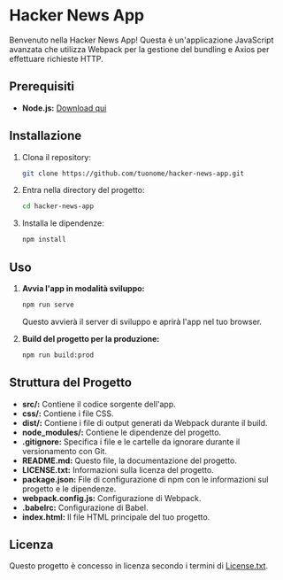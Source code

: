 # Hacker News App

Benvenuto nella Hacker News App! Questa è un'applicazione JavaScript avanzata che utilizza Webpack per la gestione del bundling e Axios per effettuare richieste HTTP.

## Prerequisiti

- **Node.js:** [Download qui](https://nodejs.org/)

## Installazione

1. Clona il repository:

   ```bash
   git clone https://github.com/tuonome/hacker-news-app.git
   ```

2. Entra nella directory del progetto:

   ```bash
   cd hacker-news-app
   ```

3. Installa le dipendenze:

   ```bash
   npm install
   ```

## Uso

1. **Avvia l'app in modalità sviluppo:**

   ```bash
   npm run serve
   ```

   Questo avvierà il server di sviluppo e aprirà l'app nel tuo browser.

2. **Build del progetto per la produzione:**

   ```bash
   npm run build:prod
   ```

## Struttura del Progetto

- **src/:** Contiene il codice sorgente dell'app.
- **css/:** Contiene i file CSS.
- **dist/:** Contiene i file di output generati da Webpack durante il build.
- **node_modules/:** Contiene le dipendenze del progetto.
- **.gitignore:** Specifica i file e le cartelle da ignorare durante il versionamento con Git.
- **README.md:** Questo file, la documentazione del progetto.
- **LICENSE.txt:** Informazioni sulla licenza del progetto.
- **package.json:** File di configurazione di npm con le informazioni sul progetto e le dipendenze.
- **webpack.config.js:** Configurazione di Webpack.
- **.babelrc:** Configurazione di Babel.
- **index.html:** Il file HTML principale del tuo progetto.

## Licenza

Questo progetto è concesso in licenza secondo i termini di [License.txt](License.txt).
